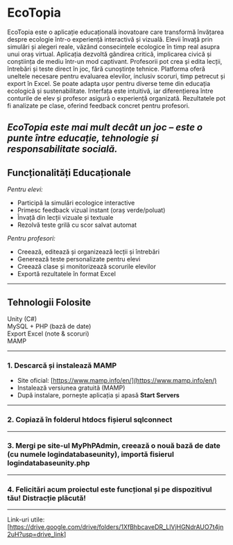# EcoTopia 
 EcoTopia este o aplicație educațională inovatoare care transformă învățarea despre ecologie într-o experiență interactivă și vizuală.
Elevii învață prin simulări și alegeri reale, văzând consecințele ecologice în timp real asupra unui oraș virtual.
Aplicația dezvoltă gândirea critică, implicarea civică și conștiința de mediu într-un mod captivant.
Profesorii pot crea și edita lecții, întrebări și teste direct în joc, fără cunoștințe tehnice.
Platforma oferă uneltele necesare pentru evaluarea elevilor, inclusiv scoruri, timp petrecut și export în Excel.
Se poate adapta ușor pentru diverse teme din educația ecologică și sustenabilitate.
Interfața este intuitivă, iar diferențierea între conturile de elev și profesor asigură o experiență organizată.
Rezultatele pot fi analizate pe clase, oferind feedback concret pentru profesori.

***EcoTopia este mai mult decât un joc – este o punte între educație, tehnologie și responsabilitate socială.***
--
## Funcționalități Educaționale
 *Pentru elevi:*
- Participă la simulări ecologice interactive
- Primesc feedback vizual instant (oraș verde/poluat)
- Învață din lecții vizuale și textuale
- Rezolvă teste grilă cu scor salvat automat

 *Pentru profesori:*
- Creează, editează și organizează lecții și întrebări
- Generează teste personalizate pentru elevi
- Creează clase și monitorizează scorurile elevilor
- Exportă rezultatele în format Excel

---

##  Tehnologii Folosite

 Unity (C#)  
 MySQL + PHP (bază de date)  
 Export Excel (note & scoruri)  
 MAMP
 
---
### 1. Descarcă și instalează MAMP

- Site oficial: [https://www.mamp.info/en/](https://www.mamp.info/en/)
- Instalează versiunea gratuită (MAMP)
- După instalare, pornește aplicația și apasă **Start Servers**
---

### 2. Copiază în folderul htdocs fișierul sqlconnect
---
### 3. Mergi pe site-ul MyPhPAdmin, creează o nouă bază de date (cu numele logindatabaseunity), importă fisierul logindatabaseunity.php
---
### 4. Felicitări acum proiectul este funcțional și pe dispozitivul tău! Distracție plăcută!
---
Link-uri utile:[https://drive.google.com/drive/folders/1XfBhbcaveDR_LlVjHGNdrAUO7t4jn2uH?usp=drive_link]



